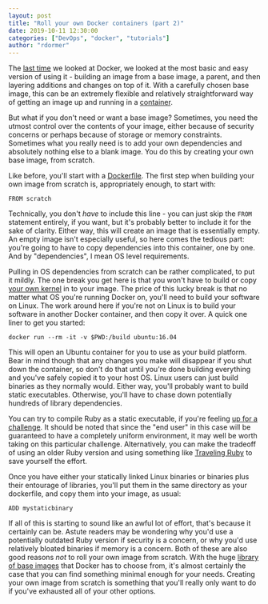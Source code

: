 ```yaml
---
layout: post
title: "Roll your own Docker containers (part 2)"
date: 2019-10-11 12:30:00
categories: ["DevOps", "docker", "tutorials"]
author: "rdormer"
---
```


The [last time](https://www.ombulabs.com/blog/devops/docker/tutorials/docker-containers-pt-1.html) we looked at Docker, we looked at the most basic and easy version of using it - building an image from a base image, a parent, and then layering additions and changes on top of it.  With a carefully chosen base image, this can be an extremely flexible and relatively straightforward way of getting an image up and running in a [container](https://www.docker.com/resources/what-container).

But what if you don't need or want a base image?  Sometimes, you need the utmost control over the contents of your image, either because of security concerns or perhaps because of storage or memory constraints.  Sometimes what you really need is to add your own dependencies and absolutely nothing else to a blank image.  You do this by creating your own base image, from scratch.

Like before, you'll start with a [Dockerfile](https://docs.docker.com/develop/develop-images/dockerfile_best-practices/).  The first step when building your own image from scratch is, appropriately enough, to start with:

`FROM scratch`

Technically, you don't *have* to include this line - you can just skip the `FROM` statement entirely, if you want, but it's probably better to include it for the sake of clarity.  Either way, this will create an image that is essentially empty.  An empty image isn't especially useful, so here comes the tedious part: you're going to have to copy dependencies into this container, one by one.  And by "dependencies", I mean OS level requirements.  

Pulling in OS dependencies from scratch can be rather complicated, to put it mildly.  The one break you get here is that you won't have to build or copy [your own kernel](https://stackoverflow.com/questions/43383276/how-does-docker-run-a-linux-kernel-under-macos-host) in to your image.  The price of this lucky break is that no matter what OS you're running Docker on, you'll need to build your software on Linux.  The work around here if you're not on Linux is to build your software in another Docker container, and then copy it over.  A quick one liner to get you started:

`docker run --rm -it -v $PWD:/build ubuntu:16.04`

This will open an Ubuntu container for you to use as your build platform.  Bear in mind though that any changes you make will disappear if you shut down the container, so don't do that until you're done building everything and you've safely copied it to your host OS. Linux users can just build binaries as they normally would.  Either way, you'll probably want to build static executables. Otherwise, you'll have to chase down potentially hundreds of library dependencies.

You can try to compile Ruby as a static executable, if you're feeling [up for a challenge](https://github.com/phusion/traveling-ruby#why_precompiled_binary_difficult).  It should be noted that since the "end user" in this case will be guaranteed to have a completely uniform environment, it may well be worth taking on this particular challenge.  Alternatively, you can make the tradeoff of using an older Ruby version and using something like [Traveling Ruby](https://github.com/phusion/traveling-ruby) to save yourself the effort.

Once you have either your statically linked Linux binaries or binaries plus their entourage of libraries, you'll put them in the same directory as your dockerfile, and copy them into your image, as usual:

`ADD mystaticbinary`

If all of this is starting to sound like an awful lot of effort, that's because it certainly can be.  Astute readers may be wondering why you'd use a potentially outdated Ruby version if security is a concern, or why you'd use relatively bloated binaries if memory is a concern.  Both of these are also good reasons *not* to roll your own image from scratch. With the huge [library of base images](https://hub.docker.com/) that Docker has to choose from, it's almost certainly the case that you can find something minimal enough for your needs.  Creating your own image from scratch is something that you'll really only want to do if you've exhausted all of your other options.
